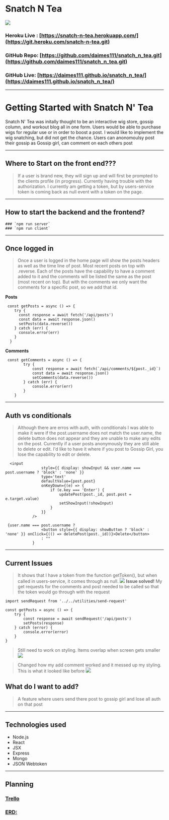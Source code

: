 # Snatch N Tea
![](images/AuthPage.png)

### Heroku Live : [https://snatch-n-tea.herokuapp.com/](https://git.heroku.com/snatch-n-tea.git)
### GitHub Repo: [https://github.com/daimes111/snatch_n_tea.git](https://github.com/daimes111/snatch_n_tea.git)
### GitHub Live: [https://daimes111.github.io/snatch_n_tea/](https://daimes111.github.io/snatch_n_tea/)

---
# Getting Started with Snatch N' Tea

Snatch N' Tea was initally thought to be an interactive wig store, gossip column, and workout blog all in one form. Users would be able to purchase wigs for regular use or in order to boost a post. I would like to implement the wig snatching, but did not get the chance. Users can anonomoulsy post their gossip as Gossip girl, can comment on each others post

---
## Where to Start on the front end???

> If a user is brand new, they will sign up and will first be prompted to the clients profile (in progress). Currently having trouble with the authorization. I currently am getting a token, but by users-service token is coming back as null event with a token on the page. 

---
## How to start the backend and the frontend?
    ### `npm run server`
    ### `npm run client`

---
## Once logged in

> Once a user is logged in the home page will show the posts headers as well as the time line of post. Most recent posts on top with .reverse. Each of the posts have the capability to have a comment added to it and the comments will be listed the same as the post (most recent on top). But with the comments we only want the comments for a specific post, so we add that id. 

**Posts**
```
 const getPosts = async () => {
    try {
      const response = await fetch('/api/posts')
      const data = await response.json()
      setPosts(data.reverse())
    } catch (err) {
      console.error(err)
    }
  }
```
**Comments**
```
 const getComments = async () => {
        try {
            const response = await fetch(`/api/comments/${post._id}`)
            const data = await response.json()
            setComments(data.reverse())
        } catch (err) {
            console.error(err)
        }
    }
```

---
## Auth vs conditionals

> Although there are erros with auth, with conditionals I was able to make it were if the post.username does not match the user.name, the delete button does not appear and they are unable to make any edits on the post. Currently if a user posts anonymously they are still able to delete or edit. I'd like to have it where if you post to Gossip Girl, you lose the capability to edit or delete. 

```
  <input
                style={{ display: showInput && user.name === post.username ? 'block' : 'none' }}
                type='text'
                defaultValue={post.post}
                onKeyDown={(e) => {
                    if (e.key === 'Enter') {
                        updatePost(post._id, post.post = e.target.value)
                        setShowInput(!showInput)
                    }
                }}
            />
```

```
 {user.name === post.username ?
                <button style={{ display: showButton ? 'block' : 'none' }} onClick={(() => deletePost(post._id))}>Delete</button>
                : ""
            }
```

---
## Current Issues
> It shows that I have a token from the function getToken(), but when called in users-service, it comes through as null.
![](images/Token%20Errors.png)
**Issue solved!**
>My get requests for the comments and post needed to be called so that the token would go through with the request
```
import sendRequest from '../../utilities/send-request'

const getPosts = async () => {
    try {
        const response = await sendRequest('/api/posts')
        setPosts(response)
    } catch (error) {
        console.error(error)
    }
}
```

> Still need to work on styling. Items overlap when screen gets smaller
![](images/Styling%20Issues.png)

>Changed how my add comment worked and it messed up my styling. This is what it looked like before
![](images/StyledPost.png)

## What do I want to add?
>A feature where users send there post to gossip girl and lose all auth on that post

---
## Technologies used
- Node.js
- React
- JSX
- Express
- Mongo
- JSON Webtoken

---
## Planning
### [Trello](https://trello.com/b/GPk7urTA/snatch-n-tea)  
### [ERD:](https://lucid.app/lucidchart/c801b2ba-08ed-41a5-9b21-843f06fb2ded/edit?page=0_0&invitationId=inv_ba1ec1d9-b96b-4b88-90dd-2cbf219227c3#) 